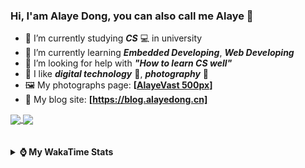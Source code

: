 ### Hi, **I'am Alaye Dong**, you can also call me **Alaye** 👋

- 📖 I’m currently studying ***CS*** 💻 in university
- 🌱 I’m currently learning ***Embedded Developing***, ***Web Developing***
- 🤔 I’m looking for help with ***"How to learn CS well"***
- 🤩 I like ***digital technology*** 📱, ***photography*** 📸
- 🖼️ My photographs page: **[[AlayeVast 500px](https://500px.com.cn/AlayeVast)]**
- 📰 My blog site: **[https://blog.alayedong.cn]**

<!--
[![Alaye's GitHub stats](https://github-readme-stats.vercel.app/api?username=Alaye-Dong&custom_title=Alaye%20Dong`s%20GitHub%20stats&show_icons=true&rank_icon=percentile&theme=transparent&include_all_commits=true&count_private=true)](https://github.com/anuraghazra/github-readme-stats) 
[![Top Langs](https://github-readme-stats.vercel.app/api/top-langs/?username=Alaye-Dong\&layout=compact&theme=transparent)](https://github.com/anuraghazra/github-readme-stats)
-->
<a href="https://github.com/anuraghazra/github-readme-stats">
  <img height=200 align="center" src="https://github-readme-stats.vercel.app/api?username=Alaye-Dong&custom_title=Alaye%20Dong`s%20GitHub%20stats&show_icons=true&rank_icon=percentile&theme=transparent&include_all_commits=true&count_private=true" />
</a>
<a href="https://github.com/anuraghazra/convoychat">
  <img height=200 align="center" src="https://github-readme-stats.vercel.app/api/top-langs/?username=Alaye-Dong&layout=compact&theme=transparent&include_all_commits=true&count_private=true&langs_count=8&card_width=300" />
</a>

<br />
<br />

<div style="display:none"> 
  <img src="https://visitor-badge.laobi.icu/badge?page_id=Alaye-Dong.Alaye-Dong"/>
</div>
<br />

<details>	
  <summary><b> ⌚ My WakaTime Stats </b></summary>

<br />

<!--START_SECTION:waka-->
![Code Time](http://img.shields.io/badge/Code%20Time-402%20hrs%2031%20mins-blue)

![Profile Views](http://img.shields.io/badge/Profile%20Views-0-blue)

![Lines of code](https://img.shields.io/badge/From%20Hello%20World%20I%27ve%20Written-848.1%20thousand%20lines%20of%20code-blue)

**🐱 My GitHub Data** 

> 📦 85.5 kB Used in GitHub's Storage 
 > 
> 🚫 Not Opted to Hire
 > 
> 📜 21 Public Repositories 
 > 
> 🔑 5 Private Repositories 
 > 
**I'm a Night 🦉** 

```text
🌞 Morning                83 commits          ██░░░░░░░░░░░░░░░░░░░░░░░   06.20 % 
🌆 Daytime                428 commits         ████████░░░░░░░░░░░░░░░░░   31.99 % 
🌃 Evening                556 commits         ██████████░░░░░░░░░░░░░░░   41.55 % 
🌙 Night                  271 commits         █████░░░░░░░░░░░░░░░░░░░░   20.25 % 
```
📅 **I'm Most Productive on Sunday** 

```text
Monday                   224 commits         ████░░░░░░░░░░░░░░░░░░░░░   16.74 % 
Tuesday                  158 commits         ███░░░░░░░░░░░░░░░░░░░░░░   11.81 % 
Wednesday                161 commits         ███░░░░░░░░░░░░░░░░░░░░░░   12.03 % 
Thursday                 229 commits         ████░░░░░░░░░░░░░░░░░░░░░   17.12 % 
Friday                   178 commits         ███░░░░░░░░░░░░░░░░░░░░░░   13.30 % 
Saturday                 158 commits         ███░░░░░░░░░░░░░░░░░░░░░░   11.81 % 
Sunday                   230 commits         ████░░░░░░░░░░░░░░░░░░░░░   17.19 % 
```


📊 **This Week I Spent My Time On** 

```text
💬 Programming Languages: 
Java                     9 hrs 9 mins        ██████████████████░░░░░░░   73.54 % 
Python                   2 hrs 24 mins       █████░░░░░░░░░░░░░░░░░░░░   19.36 % 
XML                      23 mins             █░░░░░░░░░░░░░░░░░░░░░░░░   03.13 % 
Java Properties          14 mins             ░░░░░░░░░░░░░░░░░░░░░░░░░   01.88 % 
YAML                     9 mins              ░░░░░░░░░░░░░░░░░░░░░░░░░   01.26 % 

🔥 Editors: 
IntelliJ IDEA            9 hrs 58 mins       ████████████████████░░░░░   80.09 % 
PyCharm                  2 hrs 27 mins       █████░░░░░░░░░░░░░░░░░░░░   19.72 % 
VS Code                  1 min               ░░░░░░░░░░░░░░░░░░░░░░░░░   00.19 % 

🐱‍💻 Projects: 
big-event                8 hrs 35 mins       █████████████████░░░░░░░░   68.99 % 
Class0303                2 hrs 15 mins       █████░░░░░░░░░░░░░░░░░░░░   18.19 % 
spring-bean-0302         38 mins             █░░░░░░░░░░░░░░░░░░░░░░░░   05.18 % 
ssm-parent               33 mins             █░░░░░░░░░░░░░░░░░░░░░░░░   04.50 % 
Unknown Project          11 mins             ░░░░░░░░░░░░░░░░░░░░░░░░░   01.49 % 
```

**I Mostly Code in C** 

```text
TypeScript               6 repos             █████░░░░░░░░░░░░░░░░░░░░   20.69 % 
JavaScript               3 repos             ███░░░░░░░░░░░░░░░░░░░░░░   10.34 % 
C++                      3 repos             ███░░░░░░░░░░░░░░░░░░░░░░   10.34 % 
Java                     2 repos             ██░░░░░░░░░░░░░░░░░░░░░░░   06.90 % 
CSS                      1 repo              █░░░░░░░░░░░░░░░░░░░░░░░░   03.45 % 
```



**Timeline**

![Lines of Code chart](https://raw.githubusercontent.com/Alaye-Dong/Alaye-Dong/main/assets/bar_graph.png)


 Last Updated on 06/03/2025 18:47:24 UTC
<!--END_SECTION:waka-->

</details>
